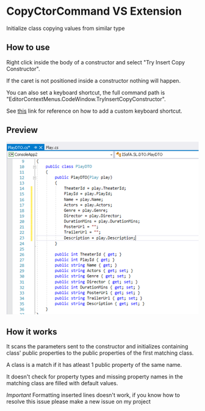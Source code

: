 # CopyCtorCommand VS Extension

Initialize class copying values from similar type

## How to use
Right click inside the body of a constructor and select "Try Insert Copy Constructor".

If the caret is not positioned inside a constructor nothing will happen.

You can also set a keyboard shortcut, the full command path is "EditorContextMenus.CodeWindow.TryInsertCopyConstructor".

See [this](https://msdn.microsoft.com/en-us/library/5zwses53.aspx) link for reference on how to add a custom keyboard shortcut.


## Preview

![alt text](https://raw.githubusercontent.com/Artemoire/VSTotxtensions/master/copy-ctor-command-preview.png)

## How it works

It scans the parameters sent to the constructor and initializes containing class' public properties to the public properties of the first matching class.

A class is a match if it has atleast 1 public property of the same name.

It doesn't check for property types and missing property names in the matching class are filled with default values.

*Important* Formatting inserted lines doesn't work, if you know how to resolve this issue please make a new issue on my project
